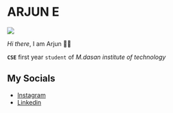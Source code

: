 # ARJUN E

<img src="https://raw.githubusercontent.com/Trajectory-Bootcamp/Trajectory-GitHub-Task/main/images/arjun.jpg">

*Hi there*, I am Arjun 🙋‍♂️

 **`CSE`** first year `student` of *M.dasan institute of technology*

## My Socials
- [Instagram](https://www.instagram.com/_arjun__e/)
- [Linkedin](www.linkedin.com/in/arjuneleyambari)
